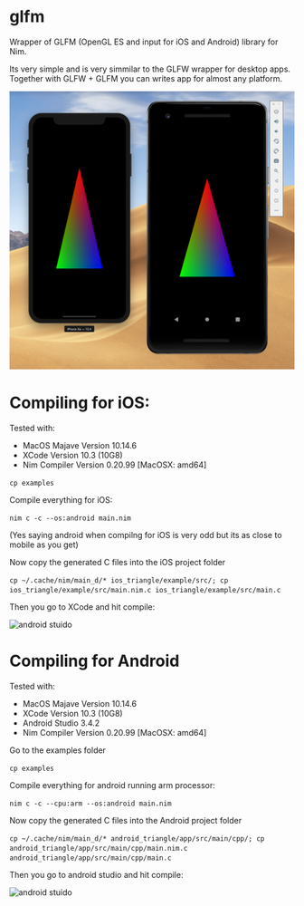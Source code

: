 # glfm

Wrapper of GLFM (OpenGL ES and input for iOS and Android) library for Nim.

Its very simple and is very simmilar to the GLFW wrapper for desktop apps.
Together with GLFW + GLFM you can writes app for almost any platform.

![example of what both apps look like](examples/screenshot.png)

# Compiling for iOS:

Tested with:
  * MacOS Majave Version 10.14.6
  * XCode Version 10.3 (10G8)
  * Nim Compiler Version 0.20.99 [MacOSX: amd64]

```cp examples```

Compile everything for iOS:

```nim c -c --os:android main.nim```

(Yes saying android when compilng for iOS is very odd but its as close to mobile as you get)

Now copy the generated C files into the iOS project folder

```cp ~/.cache/nim/main_d/* ios_triangle/example/src/; cp ios_triangle/example/src/main.nim.c ios_triangle/example/src/main.c```

Then you go to XCode and hit compile:

![android stuido](examples/xcode.png)

# Compiling for Android

Tested with:
  * MacOS Majave Version 10.14.6
  * XCode Version 10.3 (10G8)
  * Android Studio 3.4.2
  * Nim Compiler Version 0.20.99 [MacOSX: amd64]

Go to the examples folder

```cp examples```

Compile everything for android running arm processor:

```nim c -c --cpu:arm --os:android main.nim```

Now copy the generated C files into the Android project folder

```cp ~/.cache/nim/main_d/* android_triangle/app/src/main/cpp/; cp android_triangle/app/src/main/cpp/main.nim.c android_triangle/app/src/main/cpp/main.c```

Then you go to android studio and hit compile:

![android stuido](examples/androidstudio.png)
